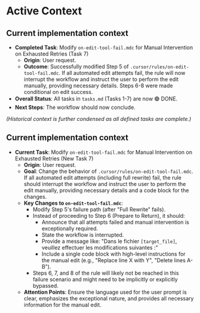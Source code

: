 # Active Context

## Current implementation context
- **Completed Task**: Modify `on-edit-tool-fail.mdc` for Manual Intervention on Exhausted Retries (Task 7)
    - **Origin**: User request.
    - **Outcome**: Successfully modified Step 5 of `.cursor/rules/on-edit-tool-fail.mdc`. If all automated edit attempts fail, the rule will now interrupt the workflow and instruct the user to perform the edit manually, providing necessary details. Steps 6-8 were made conditional on edit success.
- **Overall Status**: All tasks in `tasks.md` (Tasks 1-7) are now 🟢 DONE.
- **Next Steps**: The workflow should now conclude.

*(Historical context is further condensed as all defined tasks are complete.)*

## Current implementation context
- **Current Task**: Modify `on-edit-tool-fail.mdc` for Manual Intervention on Exhausted Retries (New Task 7)
    - **Origin**: User request.
    - **Goal**: Change the behavior of `.cursor/rules/on-edit-tool-fail.mdc`. If all automated edit attempts (including full rewrite) fail, the rule should interrupt the workflow and instruct the user to perform the edit manually, providing necessary details and a code block for the changes.
    - **Key Changes to `on-edit-tool-fail.mdc`**:
        - Modify Step 5's failure path (after "Full Rewrite" fails).
        - Instead of proceeding to Step 6 (Prepare to Return), it should:
            - Announce that all attempts failed and manual intervention is exceptionally required.
            - State the workflow is interrupted.
            - Provide a message like: "Dans le fichier `[target_file]`, veuillez effectuer les modifications suivantes :"
            - Include a single code block with high-level instructions for the manual edit (e.g., "Replace line X with Y", "Delete lines A-B").
        - Steps 6, 7, and 8 of the rule will likely not be reached in this failure scenario and might need to be implicitly or explicitly bypassed.
    - **Attention Points**: Ensure the language used for the user prompt is clear, emphasizes the exceptional nature, and provides all necessary information for the manual edit.